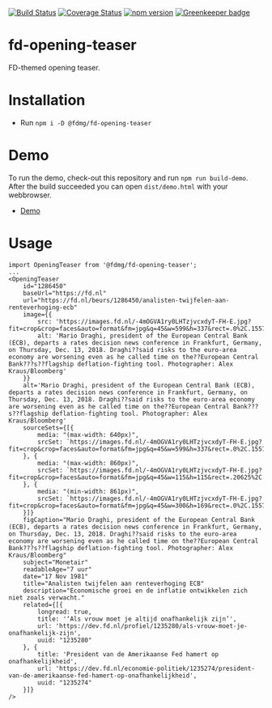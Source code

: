 [![Build Status](https://travis-ci.org/FDMediagroep/fd-ts-react-opening-teaser.svg?branch=master)](https://travis-ci.org/FDMediagroep/fd-ts-react-opening-teaser)
[![Coverage Status](https://coveralls.io/repos/github/FDMediagroep/fd-ts-react-opening-teaser/badge.svg?branch=master)](https://coveralls.io/github/FDMediagroep/fd-ts-react-opening-teaser?branch=master)
[![npm version](https://badge.fury.io/js/%40fdmg%2Ffd-opening-teaser.svg)](https://badge.fury.io/js/%40fdmg%2Ffd-opening-teaser)
[![Greenkeeper badge](https://badges.greenkeeper.io/FDMediagroep/fd-ts-react-opening-teaser.svg)](https://greenkeeper.io/)

# fd-opening-teaser
FD-themed opening teaser.

# Installation
* Run `npm i -D @fdmg/fd-opening-teaser`

# Demo
To run the demo, check-out this repository and run `npm run build-demo`.
After the build succeeded you can open `dist/demo.html` with your webbrowser.
* [Demo](http://static.fd.nl/react/opening-teaser/demo.html)

# Usage
```
import OpeningTeaser from '@fdmg/fd-opening-teaser';
...
<OpeningTeaser
    id="1286450"
    baseUrl="https://fd.nl"
    url="https://fd.nl/beurs/1286450/analisten-twijfelen-aan-renteverhoging-ecb"
    image={{
        src: 'https://images.fd.nl/-4mOGVA1ry0LHTzjvcxdyT-FH-E.jpg?fit=crop&crop=faces&auto=format&fm=jpg&q=45&w=599&h=337&rect=.0%2C.1557223264540338%2C.9999999999999999%2C.8442776735459663',
        alt: 'Mario Draghi, president of the European Central Bank (ECB), departs a rates decision news conference in Frankfurt, Germany, on Thursday, Dec. 13, 2018. Draghi??said risks to the euro-area economy are worsening even as he called time on the??European Central Bank???s??flagship deflation-fighting tool. Photographer: Alex Kraus/Bloomberg'
    }}
    alt='Mario Draghi, president of the European Central Bank (ECB), departs a rates decision news conference in Frankfurt, Germany, on Thursday, Dec. 13, 2018. Draghi??said risks to the euro-area economy are worsening even as he called time on the??European Central Bank???s??flagship deflation-fighting tool. Photographer: Alex Kraus/Bloomberg'
    sourceSets={[{
        media: "(max-width: 640px)",
        srcSet: `https://images.fd.nl/-4mOGVA1ry0LHTzjvcxdyT-FH-E.jpg?fit=crop&crop=faces&auto=format&fm=jpg&q=45&w=599&h=337&rect=.0%2C.1557223264540338%2C.9999999999999999%2C.8442776735459663`
    }, {
        media: "(max-width: 860px)",
        srcSet: `https://images.fd.nl/-4mOGVA1ry0LHTzjvcxdyT-FH-E.jpg?fit=crop&crop=faces&auto=format&fm=jpg&q=45&w=115&h=115&rect=.20625%2C.0%2C.66625%2C.9999999999999999`
    }, {
        media: "(min-width: 861px)",
        srcSet: `https://images.fd.nl/-4mOGVA1ry0LHTzjvcxdyT-FH-E.jpg?fit=crop&crop=faces&auto=format&fm=jpg&q=45&w=300&h=169&rect=.0%2C.1557223264540338%2C.9999999999999999%2C.8442776735459663`
    }]}
    figCaption="Mario Draghi, president of the European Central Bank (ECB), departs a rates decision news conference in Frankfurt, Germany, on Thursday, Dec. 13, 2018. Draghi??said risks to the euro-area economy are worsening even as he called time on the??European Central Bank???s??flagship deflation-fighting tool. Photographer: Alex Kraus/Bloomberg"
    subject="Monetair"
    readableAge="7 uur"
    date="17 Nov 1981"
    title="Analisten twijfelen aan renteverhoging ECB"
    description="Economische groei en de inflatie ontwikkelen zich niet zoals verwacht."
    related={[{
        longread: true,
        title: '‘Als vrouw moet je altijd onafhankelijk zijn’',
        url: 'https://dev.fd.nl/profiel/1235280/als-vrouw-moet-je-onafhankelijk-zijn',
        uuid: "1235280"
    }, {
        title: 'President van de Amerikaanse Fed hamert op onafhankelijkheid',
        url: 'https://dev.fd.nl/economie-politiek/1235274/president-van-de-amerikaanse-fed-hamert-op-onafhankelijkheid',
        uuid: "1235274"
    }]}
/>
```
